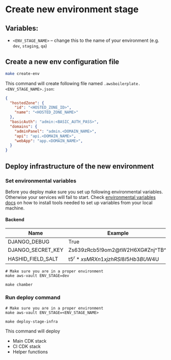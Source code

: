 # Create new environment stage

## Variables:
- `<ENV_STAGE_NAME>` – change this to the name of your environment (e.g. `dev`, `staging`, `qa`)

## Create a new env configuration file
```sh
make create-env
```

This command will create following file named `.awsboilerplate.<ENV_STAGE_NAME>.json`:
```json
{
  "hostedZone": {
    "id": "<HOSTED_ZONE_ID>",
    "name": "<HOSTED_ZONE_NAME>"
  },
  "basicAuth": "admin:<BASIC_AUTH_PASS>",
  "domains": {
    "adminPanel": "admin.<DOMAIN_NAME>",
    "api": "api.<DOMAIN_NAME>",
    "webApp": "app.<DOMAIN_NAME>",
  }
}
```

## Deploy infrastructure of the new environment

### Set environmental variables
Before you deploy make sure you set up following environmental variables. Otherwise your services will fail to start.
Check [environmental variables docs](/docs/misc/environmental-variables.md) on how to install tools needed to set up 
variables from your local machine. 

#### Backend

| Name              | Example                          | Description                                                                   |
|-------------------|----------------------------------|-------------------------------------------------------------------------------|
| DJANGO_DEBUG      | True                             | [docs](https://docs.djangoproject.com/en/3.0/ref/settings/#std:setting-DEBUG) |
| DJANGO_SECRET_KEY | Zs639zRcb5!9om2@tW2H6XG#Znj^TB^I | [docs](https://docs.djangoproject.com/en/3.0/ref/settings/#secret-key)        |
| HASHID_FIELD_SALT | t5$^r*xsMRXn1xjzhRSl8I5Hb3BUW$4U | [docs](https://github.com/nshafer/django-hashid-field#hashid_field_salt)      |


```shell
# Make sure you are in a proper environment
make aws-vault ENV_STAGE=dev

make chamber
```

### Run deploy command

```shell
# Make sure you are in a proper environment
make aws-vault ENV_STAGE=<ENV_STAGE_NAME>

make deploy-stage-infra 
```

This command will deploy
* Main CDK stack
* CI CDK stack
* Helper functions
